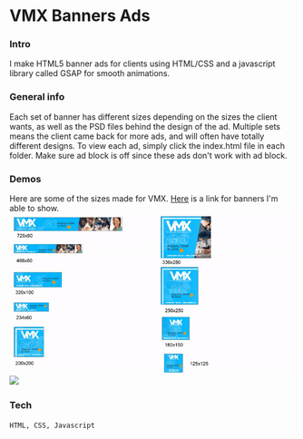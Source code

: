 # VMX Banners Ads

### Intro
I make HTML5 banner ads for clients using HTML/CSS and a javascript library called GSAP for smooth animations. 

### General info
Each set of banner has different sizes depending on the sizes the client wants, as well as the PSD files behind the design of the ad. Multiple sets means the client came back for more ads, and will often have totally different designs. To view each ad, simply click the index.html file in each folder. Make sure ad block is off since these ads don't work with ad block. 

### Demos
Here are some of the sizes made for VMX. 
[Here](https://drive.google.com/drive/folders/1gGvX6wv0gy4Ig4ICRV2haUd1FfPtq82L?usp=sharing) is a link for banners I'm able to show. 
![](banner_1.gif)
![](banner_2.gif)

### Tech
```HTML, CSS, Javascript```
